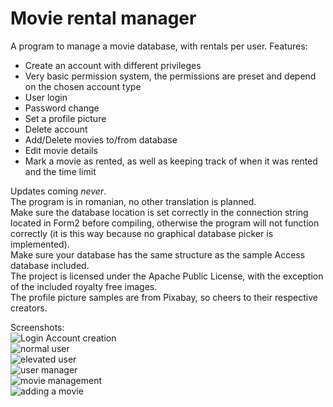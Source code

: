 # Movie rental manager
A program to manage a movie database, with rentals per user.
Features:
- Create an account with different privileges
- Very basic permission system, the permissions are preset and depend on the chosen account type
- User login
- Password change
- Set a profile picture
- Delete account
- Add/Delete movies to/from database
- Edit movie details
- Mark a movie as rented, as well as keeping track of when it was rented and the time limit

Updates coming *never*.  
The program is in romanian, no other translation is planned.  
Make sure the database location is set correctly in the connection string located in Form2 before compiling, otherwise the program will not function correctly (it is this way because no graphical database picker is implemented).  
Make sure your database has the same structure as the sample Access database included.  
The project is licensed under the Apache Public License, with the exception of the included royalty free images.  
The profile picture samples are from Pixabay, so cheers to their respective creators.

Screenshots:  
![Login   Account creation](https://github.com/user-attachments/assets/4c10955a-cc65-4c30-ac43-1c535f23745a)  
![normal user](https://github.com/user-attachments/assets/9d03265f-0e9d-4f43-bdd3-a3f1de078b95)  
![elevated user](https://github.com/user-attachments/assets/4a28368a-6e74-4187-9120-59548ed24db5)  
![user manager](https://github.com/user-attachments/assets/3d58a9cc-4ca8-498d-90c1-38edb5681d3c)  
![movie management](https://github.com/user-attachments/assets/b7bf4c94-c4aa-4812-8faf-12077d470019)  
![adding a movie](https://github.com/user-attachments/assets/f8646532-b000-4033-a366-77b3a8791ae4)





